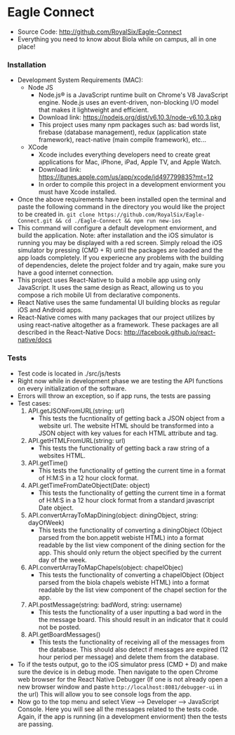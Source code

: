 # Eagle Connect
  - Source Code: http://github.com/RoyalSix/Eagle-Connect
  - Everything you need to know about Biola while on campus, all in one place!

### Installation
- Development System Requirements (MAC):
    - Node JS
         - Node.js® is a JavaScript runtime built on Chrome's V8 JavaScript engine. Node.js uses an event-driven, non-blocking I/O model that makes it lightweight and efficient.
         - Download link: https://nodejs.org/dist/v6.10.3/node-v6.10.3.pkg
        - This project uses many npm packages such as: bad words list, firebase (database management), redux (application state framework), react-native (main compile framework), etc...
    - XCode
        - Xcode includes everything developers need to create great applications for Mac, iPhone, iPad, Apple TV, and Apple Watch. 
        - Download link: https://itunes.apple.com/us/app/xcode/id497799835?mt=12
        - In order to compile this project in a development enviorment you must have Xcode installed.
- Once the above requirements have been installed open the terminal and paste the following command in the directory you would like the project to be created in.
`git clone https://github.com/RoyalSix/Eagle-Connect.git && cd ./Eagle-Connect && npm run new-ios`
- This command will configure a default development enviorment, and build the application.
Note: after installation and the iOS simulator is running you may be displayed with a red screen. Simply reload the iOS simulator by pressing (CMD + R) until the packages are loaded and the app loads completely.
If you experiecne any problems with the building of dependencies, delete the project folder and try again, make sure you have a good internet connection.
- This project uses React-Native to build a mobile app using only JavaScript. It uses the same design as React, allowing us to you compose a rich mobile UI from declarative components.
- React Native uses the same fundamental UI building blocks as regular iOS and Android apps. 
- React-Native comes with many packages that our project utilizes by using react-native altogether as a framework. These packages are all described in the React-Native Docs: http://facebook.github.io/react-native/docs

### Tests
- Test code is located in ./src/js/tests
- Right now while in development phase we are testing the API functions on every initialization of the software.
- Errors will throw an exception, so if app runs, the tests are passing
- Test cases:
    1. API.getJSONFromURL(string: url)
        - This tests the fucntionality of getting back a JSON object from a website url. The website HTML should be transformed into a JSON object with key values for each HTML attribute and tag.
    2. API.getHTMLFromURL(string: url)
       - This tests the functionality of getting back a raw string of a websites HTML.
    3. API.getTime()
        - This tests the functionality of getting the current time in a format of H:M:S in a 12 hour clock format.
    4. API.getTimeFromDateObject(Date: object)
        - This tests the functionality of getting the current time in a format of H:M:S in a 12 hour clock format from a standard javascript Date object.
    5. API.convertArrayToMapDining(object: diningObject, string: dayOfWeek)
        - This tests the functionality of converting a diningObject  (Object parsed from the bon.appetit webiste HTML) into a format readable by the list view component of the dining section for the app. This should only return the object specified by the current day of the week.
    6. API.convertArrayToMapChapels(object: chapelObjec)
        - This tests the functionality of converting a chapelObject (Object parsed from the biola chapels webiste HTML) into a format readable by the list view component of the chapel section for the app.
    7. API.postMessage(string: badWord, string: username)
        - This tests the functionality of a user inputting a bad word in the the message board. This should result in an indicator that it could not be posted.
    8.  API.getBoardMessages()
        - This tests the functionality of receiving all of the messages from the database. This should also detect if messages are expired (12 hour period per message) and delete them from the database.
 - To if the tests output, go to the iOS simulator press (CMD + D) and make sure the device is in debug mode. Then navigate to the open Chrome web browser for the React Native Debugger (If one is not already open a new browser window and paste `http://localhost:8081/debugger-ui` in the url) This will allow you to see console logs from the app. 
 - Now go to the top menu and select View --> Developer --> JavaScript Console. Here you will see all the messages related to the tests code. Again, if the app is running (in a development enviorment) then the tests are passing.
